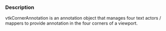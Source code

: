 ### Description

vtkCornerAnnotation is an annotation object that manages four text actors / mappers to provide annotation in the four corners of a viewport.

